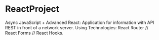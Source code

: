 # ReactProject
Async JavaScript + Advanced React: 
Application for information with API REST in front of a network server. 
Using Technologies: React Router // React Forms // React Hooks.
